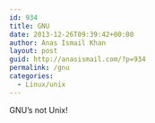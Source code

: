 ```yaml
---
id: 934
title: GNU
date: 2013-12-26T09:39:42+00:00
author: Anas Ismail Khan
layout: post
guid: http://anasismail.com/?p=934
permalink: /gnu
categories:
  - Linux/unix
---
```

GNU&#8217;s not Unix!